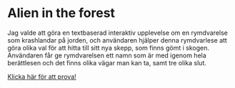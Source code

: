 # Alien in the forest

Jag valde att göra en textbaserad interaktiv upplevelse om en rymdvarelse som krashlandar på jorden, och användaren hjälper denna rymdvarlese att göra olika val för att hitta till sitt nya skepp, som finns gömt i skogen. Användaren får ge rymdvarelsen ett namn som är med igenom hela berättlesen och det finns olika vägar man kan ta, samt tre olika slut.

[Klicka här för att prova!](https://https://nathaliegustafsson.github.io/Alien-in-the-forest/)

